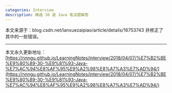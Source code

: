 ```yaml
---
categories: Interview
description: 精选 30 道 Java 笔试题解答
---
```


本文来源于：blog.csdn.net/lanxuezaipiao/article/details/16753743 并修正了其中的一些错误。















---

本文永久更新地址：[https://nnngu.github.io/LearningNotes/interview/2018/04/07/%E7%B2%BE%E9%80%89-30-%E9%81%93-Java-%E7%AC%94%E8%AF%95%E9%A2%98%E8%A7%A3%E7%AD%94/](https://nnngu.github.io/LearningNotes/interview/2018/04/07/%E7%B2%BE%E9%80%89-30-%E9%81%93-Java-%E7%AC%94%E8%AF%95%E9%A2%98%E8%A7%A3%E7%AD%94/)

